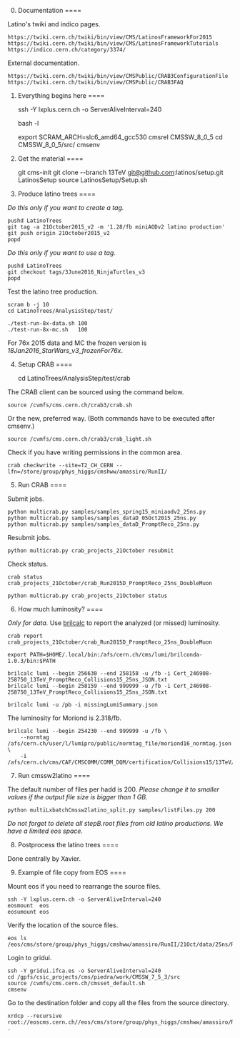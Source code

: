 0. Documentation
====

Latino's twiki and indico pages.

    https://twiki.cern.ch/twiki/bin/view/CMS/LatinosFrameworkFor2015
    https://twiki.cern.ch/twiki/bin/view/CMS/LatinosFrameworkTutorials
    https://indico.cern.ch/category/3374/

External documentation.

    https://twiki.cern.ch/twiki/bin/view/CMSPublic/CRAB3ConfigurationFile
    https://twiki.cern.ch/twiki/bin/view/CMSPublic/CRAB3FAQ


1. Everything begins here
====

    ssh -Y lxplus.cern.ch -o ServerAliveInterval=240

    bash -l

    export SCRAM_ARCH=slc6_amd64_gcc530
    cmsrel CMSSW_8_0_5
    cd CMSSW_8_0_5/src/
    cmsenv


2. Get the material
====

    git cms-init
    git clone --branch 13TeV git@github.com:latinos/setup.git LatinosSetup
    source LatinosSetup/Setup.sh


3. Produce latino trees
====

*Do this only if you want to create a tag.*

    pushd LatinoTrees
    git tag -a 21October2015_v2 -m '1.28/fb miniAODv2 latino production'
    git push origin 21October2015_v2
    popd

*Do this only if you want to use a tag.*

    pushd LatinoTrees
    git checkout tags/3June2016_NinjaTurtles_v3
    popd

Test the latino tree production.

    scram b -j 10
    cd LatinoTrees/AnalysisStep/test/

    ./test-run-8x-data.sh 100
    ./test-run-8x-mc.sh   100

For 76x 2015 data and MC the frozen version is *18Jan2016_StarWars_v3_frozenFor76x*.

4. Setup CRAB
====

    cd LatinoTrees/AnalysisStep/test/crab

The CRAB client can be sourced using the command below.

    source /cvmfs/cms.cern.ch/crab3/crab.sh

Or the new, preferred way. (Both commands have to be executed after cmsenv.)

    source /cvmfs/cms.cern.ch/crab3/crab_light.sh

Check if you have writing permissions in the common area.

    crab checkwrite --site=T2_CH_CERN --lfn=/store/group/phys_higgs/cmshww/amassiro/RunII/


5. Run CRAB
====

Submit jobs.

    python multicrab.py samples/samples_spring15_miniaodv2_25ns.py
    python multicrab.py samples/samples_dataD_05Oct2015_25ns.py
    python multicrab.py samples/samples_dataD_PromptReco_25ns.py

Resubmit jobs.

    python multicrab.py crab_projects_21October resubmit

Check status.
    
    crab status crab_projects_21October/crab_Run2015D_PromptReco_25ns_DoubleMuon

    python multicrab.py crab_projects_21October status

6. How much luminosity?
====

*Only for data.* Use [brilcalc](http://cms-service-lumi.web.cern.ch/cms-service-lumi/brilwsdoc.html) to report the analyzed (or missed) luminosity.

    crab report crab_projects_21October/crab_Run2015D_PromptReco_25ns_DoubleMuon

    export PATH=$HOME/.local/bin:/afs/cern.ch/cms/lumi/brilconda-1.0.3/bin:$PATH

    brilcalc lumi --begin 256630 --end 258158 -u /fb -i Cert_246908-258750_13TeV_PromptReco_Collisions15_25ns_JSON.txt
    brilcalc lumi --begin 258159 --end 999999 -u /fb -i Cert_246908-258750_13TeV_PromptReco_Collisions15_25ns_JSON.txt

    brilcalc lumi -u /pb -i missingLumiSummary.json

    
The luminosity for Moriond is 2.318/fb.
        
    brilcalc lumi --begin 254230 --end 999999 -u /fb \
        --normtag /afs/cern.ch/user/l/lumipro/public/normtag_file/moriond16_normtag.json \
        -i /afs/cern.ch/cms/CAF/CMSCOMM/COMM_DQM/certification/Collisions15/13TeV/Reprocessing/Cert_13TeV_16Dec2015ReReco_Collisions15_25ns_JSON.txt


7. Run cmssw2latino
====

The default number of files per hadd is 200. *Please change it to smaller values if the output file size is bigger than 1 GB.*

    python multiLxbatchCmssw2latino_split.py samples/listFiles.py 200

*Do not forget to delete all stepB.root files from old latino productions. We have a limited eos space.*


8. Postprocess the latino trees
====

Done centrally by Xavier.


9. Example of file copy from EOS
====

Mount eos if you need to rearrange the source files.

    ssh -Y lxplus.cern.ch -o ServerAliveInterval=240
    eosmount  eos
    eosumount eos

Verify the location of the source files.

    eos ls /eos/cms/store/group/phys_higgs/cmshww/amassiro/RunII/21Oct/data/25ns/Run2015D_PromptReco

Login to gridui.

    ssh -Y gridui.ifca.es -o ServerAliveInterval=240
    cd /gpfs/csic_projects/cms/piedra/work/CMSSW_7_5_3/src
    source /cvmfs/cms.cern.ch/cmsset_default.sh
    cmsenv

Go to the destination folder and copy all the files from the source directory.

    xrdcp --recursive root://eoscms.cern.ch//eos/cms/store/group/phys_higgs/cmshww/amassiro/RunII/21Oct/data/25ns/Run2015D_PromptReco .


